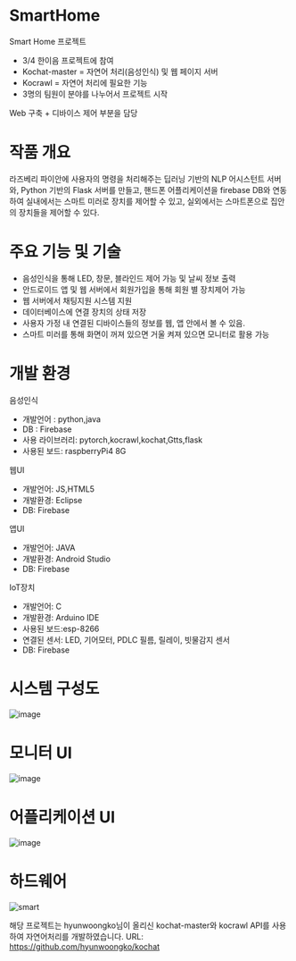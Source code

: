 # SmartHome

Smart Home 프로젝트

- 3/4 한이음 프로젝트에 참여
- Kochat-master = 자연어 처리(음성인식) 및 웹 페이지 서버
- Kocrawl = 자연어 처리에 필요한 기능
- 3명의 팀원이 분야를 나누어서 프로젝트 시작

Web 구축 + 디바이스 제어 부분을 담당


# 작품 개요

라즈베리 파이안에 사용자의 명령을 처리해주는 딥러닝 기반의 NLP 어시스턴트 서버와, Python 기반의 Flask 서버를 만들고, 
핸드폰 어플리케이션을 firebase DB와 연동하여 실내에서는 스마트 미러로 장치를 제어할 수 있고, 
실외에서는 스마트폰으로 집안의 장치들을 제어할 수 있다.


# 주요 기능 및 기술

-	음성인식을 통해 LED, 창문, 블라인드 제어 가능 및 날씨 정보 출력
-	안드로이드 앱 및 웹 서버에서 회원가입을 통해 회원 별 장치제어 가능
-	웹 서버에서 채팅지원 시스템 지원
-	데이터베이스에 연결 장치의 상태 저장
-	사용자 가정 내 연결된 디바이스들의 정보를 웹, 앱 안에서 볼 수 있음.
-	스마트 미러를 통해 화면이 꺼져 있으면 거울 켜져 있으면 모니터로 활용 가능 


# 개발 환경

음성인식
- 개발언어 : python,java
- DB : Firebase
- 사용 라이브러리: pytorch,kocrawl,kochat,Gtts,flask
- 사용된 보드: raspberryPi4 8G

웹UI
- 개발언어: JS,HTML5
- 개발환경: Eclipse
- DB: Firebase

앱UI
- 개발언어: JAVA
- 개발환경: Android Studio
- DB: Firebase

IoT장치
- 개발언어: C
- 개발환경: Arduino IDE
- 사용된 보드:esp-8266
- 연결된 센서: LED, 기어모터, PDLC 필름, 릴레이, 빗물감지 센서
- DB: Firebase


# 시스템 구성도

![image](https://user-images.githubusercontent.com/116075431/197699175-081d967e-5c20-48cf-b5bc-ebbdf4bbb7f9.png)


# 모니터 UI

![image](https://user-images.githubusercontent.com/116075431/197977836-7c1fe859-79cd-4c2b-8e29-953bea8c1886.png)


# 어플리케이션 UI

![image](https://user-images.githubusercontent.com/116075431/197977967-385f5280-6526-4c6f-8beb-cb8fed4a3a5f.png)


# 하드웨어

![smart](https://user-images.githubusercontent.com/116075431/201556616-192f1785-10f4-42fb-8a71-709994504338.jpg)
 


해당 프로젝트는 hyunwoongko님이 올리신 kochat-master와 kocrawl API를 사용하여 자연어처리를 개발하였습니다. 
URL: https://github.com/hyunwoongko/kochat
